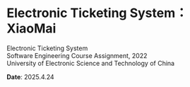 # Electronic Ticketing System：XiaoMai

Electronic Ticketing System  
Software Engineering Course Assignment, 2022  
University of Electronic Science and Technology of China

**Date**: 2025.4.24
